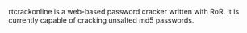 rtcrackonline is a web-based password cracker written with RoR.  It is currently capable of cracking unsalted md5 passwords.
